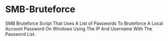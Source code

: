 # SMB-Bruteforce
SMB Bruteforce Script That Uses A List of Passwords To Bruteforce A Local Account Password On Windows Using The IP And Username With The Password List.

